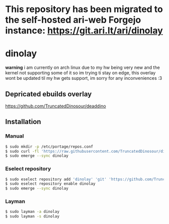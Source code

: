 # This repository has been migrated to the self-hosted ari-web Forgejo instance: <https://git.ari.lt/ari/dinolay>
# dinolay

**warning** i am currently on arch linux due to my hw being very new and the kernel not supporting some of it so im trying ti stay on edge, this overlay wont be updated til my hw gets support, im sorry for any inconveniences :3

## Depricated ebuilds overlay

https://github.com/TruncatedDinosour/deaddino

## Installation

### Manual

```bash
$ sudo mkdir -p /etc/portage/repos.conf
$ sudo curl -fl 'https://raw.githubusercontent.com/TruncatedDinosour/dinolay/main/dinolay.conf' -o /etc/portage/repos.conf/dinolay.conf
$ sudo emerge --sync dinolay
```

### Eselect repository

```bash
$ sudo eselect repository add 'dinolay' 'git' 'https://github.com/TruncatedDinosour/dinolay.git'
$ sudo eselect repository enable dinolay
$ sudo emerge --sync dinolay
```

### Layman

```bash
$ sudo layman -a dinolay
$ sudo layman -s dinolay
```
